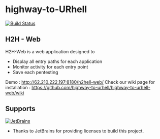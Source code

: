 # highway-to-URhell

[![Build Status](https://travis-ci.org/highway-to-urhell/highway-to-urhell-web.svg)](https://travis-ci.org/highway-to-urhell/highway-to-urhell-web)

## H2H - Web

H2H-Web is a web application designed to
* Display all entry paths for each application
* Monitor activity for each entry point
* Save each pentesting

Demo : http://62.210.222.197:8180/h2hell-web/
Check our wiki page for installation :
https://github.com/highway-to-urhell/highway-to-urhell-web/wiki

## Supports
[![JetBrains](https://www.jetbrains.com/company/docs/logo_jetbrains.png?raw=true)](https://www.jetbrains.com/webstorm/)
- Thanks to JetBrains for providing licenses to build this project.
